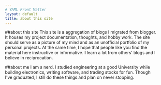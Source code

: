 ```yaml
---
# YAML Front Matter
layout: default
title: about this site
---
```


##about this site
This site is a aggregation of blogs I migrated from blogger. It houses my project documentation, thoughts, and hobby work. The site should serve as a picture of my mind and as an unofficial portfolio of my personal projects. At the same time, I hope that people like you find the material here instructive or informative. I learn a lot from others' blogs and I believe in reciprocation.

##about me
I am a nerd. I studied engineering at a good University while building electronics, writing software, and trading stocks for fun. Though I've graduated, I still do these things and plan on never stopping.
